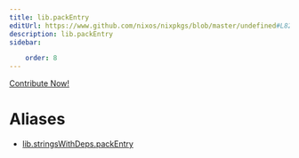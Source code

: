 ```yaml
---
title: lib.packEntry
editUrl: https://www.github.com/nixos/nixpkgs/blob/master/undefined#L82C15
description: lib.packEntry
sidebar:

    order: 8
---
```


<a href="https://www.github.com/nixos/nixpkgs/blob/master/undefined#L82C15">Contribute Now!</a>


# Aliases

- [lib.stringsWithDeps.packEntry](/nix-doc-comments/reference/lib/stringswithdeps/lib-stringswithdeps-packentry)


